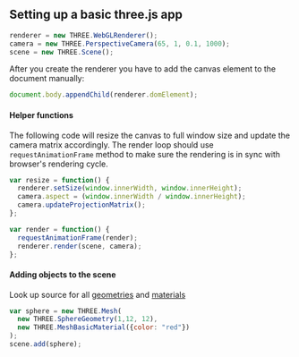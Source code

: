 ## Setting up a basic three.js app
```javascript
renderer = new THREE.WebGLRenderer();  
camera = new THREE.PerspectiveCamera(65, 1, 0.1, 1000);  
scene = new THREE.Scene();  
```
After you create the renderer you have to add the canvas element to the document manually:
```javascript
document.body.appendChild(renderer.domElement);
```
#### Helper functions
The following code will resize the canvas to full window size and update the camera matrix accordingly.
The render loop should use `requestAnimationFrame` method to make sure the rendering is in sync with browser's rendering cycle.
```javascript
var resize = function() {
  renderer.setSize(window.innerWidth, window.innerHeight);
  camera.aspect = (window.innerWidth / window.innerHeight);
  camera.updateProjectionMatrix();
};

var render = function() {
  requestAnimationFrame(render);
  renderer.render(scene, camera);
};
```
#### Adding objects to the scene
Look up source for all [geometries](https://github.com/mrdoob/three.js/tree/master/src/extras/geometries) and [materials](https://github.com/mrdoob/three.js/tree/master/src/extras/materials)
```javascript
var sphere = new THREE.Mesh(
  new THREE.SphereGeometry(1,12, 12),
  new THREE.MeshBasicMaterial({color: "red"})
);
scene.add(sphere);
```

